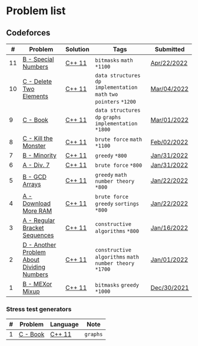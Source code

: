 # Problem list
## Codeforces
| # | Problem | Solution | Tags | Submitted |
| - | ------- | -------- | ---- | --------- |
| 11 | [B - Special Numbers](https://codeforces.com/contest/1594/problem/B) | [C++ 11](https://github.com/duythecoder/CodingLibrary/blob/main/Codeforces/1594B.cpp) | `bitmasks` `math` `*1100` | [Apr/22/2022](https://codeforces.com/contest/1594/submission/154575183)
| 10 | [C - Delete Two Elements](https://codeforces.com/contest/1598/problem/C) | [C++ 11](https://github.com/duythecoder/CodingLibrary/blob/main/Codeforces/1598C.cpp) | `data structures` `dp` `implementation` `math` `two pointers` `*1200` | [Mar/04/2022](https://codeforces.com/contest/1598/submission/148275933)
| 9 | [C - Book](https://codeforces.com/contest/1573/problem/C) | [C++ 11](https://github.com/duythecoder/CodingLibrary/blob/main/Codeforces/1573C/sol.cpp) | `data structures` `dp` `graphs` `implementation` `*1800` | [Mar/01/2022](https://codeforces.com/contest/1573/submission/148046315) |
| 8 | [C - Kill the Monster](https://codeforces.com/contest/1633/problem/C) | [C++ 11](https://github.com/duythecoder/CodingLibrary/blob/main/Codeforces/Educational%20Codeforces%20Round%20122%20(Rated%20for%20Div.%202)/C.cpp) | `brute force` `math` `*1100` | [Feb/02/2022](https://codeforces.com/contest/1633/submission/144898864) | 
| 7 | [B - Minority](https://codeforces.com/contest/1633/problem/B) | [C++ 11](https://github.com/duythecoder/CodingLibrary/blob/main/Codeforces/Educational%20Codeforces%20Round%20122%20(Rated%20for%20Div.%202)/B.cpp) | `greedy` `*800` | [Jan/31/2022](https://codeforces.com/contest/1633/submission/144726578) |
| 6 | [A - Div. 7](https://codeforces.com/contest/1633/problem/A) | [C++ 11](https://github.com/duythecoder/CodingLibrary/blob/main/Codeforces/Educational%20Codeforces%20Round%20122%20(Rated%20for%20Div.%202)/A.cpp) | `brute force` `*800` | [Jan/31/2022](https://codeforces.com/contest/1633/submission/144717834) | 
| 5 | [B - GCD Arrays](https://codeforces.com/contest/1629/problem/B) | [C++ 11](https://github.com/duythecoder/CodingLibrary/blob/main/Codeforces/Codeforces%20Round%20%23767%20(Div.%202)/B.cpp) | `greedy` `math` `number theory` `*800` | [Jan/22/2022](https://codeforces.com/contest/1629/submission/143670927) |
| 4 | [A - Download More RAM](https://codeforces.com/contest/1629/problem/A) | [C++ 11](https://github.com/duythecoder/CodingLibrary/blob/main/Codeforces/Codeforces%20Round%20%23767%20(Div.%202)/A.cpp) | `brute force` `greedy` `sortings` `*800` | [Jan/22/2022](https://codeforces.com/contest/1629/submission/143633225) | 
| 3 | [A - Regular Bracket Sequences](https://codeforces.com/contest/1574/problem/A) | [C++ 11](https://github.com/duythecoder/CodingLibrary/blob/main/Codeforces/1574A.cpp) | `constructive algorithms` `*800` | [Jan/16/2022](https://codeforces.com/contest/1574/submission/142934870) |
| 2 | [D - Another Problem About Dividing Numbers](https://codeforces.com/contest/1538/problem/D) | [C++ 11](https://github.com/duythecoder/CodingLibrary/blob/main/Codeforces/1538D.cpp) | `constructive algorithms` `math` `number theory` `*1700` | [Jan/01/2022](https://codeforces.com/contest/1538/submission/141281007) |
| 1 | [B - MEXor Mixup](https://codeforces.com/problemset/problem/1567/B) | [C++ 11](https://github.com/duythecoder/CodingLibrary/blob/main/Codeforces/1567B.cpp) | `bitmasks` `greedy` `*1000` | [Dec/30/2021](https://codeforces.com/contest/1567/submission/141178366) |

### Stress test generators
| # | Problem | Language | Note |
| - | ------- | -------- | ---- |
| 1 | [C - Book](https://codeforces.com/contest/1573/problem/C) | [C++ 11](https://github.com/duythecoder/CodingLibrary/blob/main/Codeforces/1573C/gen.cpp) | `graphs` |

